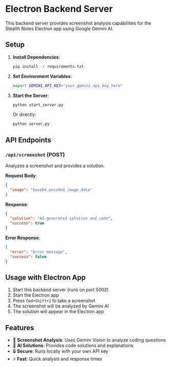 # Electron Backend Server

This backend server provides screenshot analysis capabilities for the Stealth Notes Electron app using Google Gemini AI.

## Setup

1. **Install Dependencies**:
   ```bash
   pip install -r requirements.txt
   ```

2. **Set Environment Variables**:
   ```bash
   export GEMINI_API_KEY="your_gemini_api_key_here"
   ```

3. **Start the Server**:
   ```bash
   python start_server.py
   ```
   
   Or directly:
   ```bash
   python server.py
   ```

## API Endpoints

### `/api/screenshot` (POST)
Analyzes a screenshot and provides a solution.

**Request Body**:
```json
{
  "image": "base64_encoded_image_data"
}
```

**Response**:
```json
{
  "solution": "AI-generated solution and code",
  "success": true
}
```

**Error Response**:
```json
{
  "error": "Error message",
  "success": false
}
```

## Usage with Electron App

1. Start this backend server (runs on port 5002)
2. Start the Electron app
3. Press `Cmd+Shift+1` to take a screenshot
4. The screenshot will be analyzed by Gemini AI
5. The solution will appear in the Electron app

## Features

- 📸 **Screenshot Analysis**: Uses Gemini Vision to analyze coding questions
- 🧠 **AI Solutions**: Provides code solutions and explanations
- 🔒 **Secure**: Runs locally with your own API key
- ⚡ **Fast**: Quick analysis and response times 